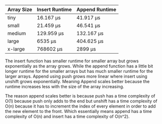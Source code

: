 | Array Size | Insert Runtime | Append Runtime |
| ---------- | -------------- | -------------- |
| tiny       | 16.167 μs      | 41.917 μs      |
| small      | 21.459 μs      | 46.541 μs      |
| medium     | 129.959 μs     | 132.167 μs     |
| large      | 6535 μs        | 404.625 μs     |
| x-large    | 768602 μs      | 2899 μs        |

The insert function has smaller runtime for smaller array but grows exponentially as the array grows. While the append function has a little bit longer runtime for the smaller arrays but has much smaller runtime for the larger arrays. Append using push grows more linear where insert using unshift grows exponentially. Meaning Append scales better because the runtime increases less with the size of the array increasing.

The reason append scales better is because push has a time complexity of O(1) because push only adds to the end but unshift has a time complexity of O(n) because it has to increment the index of every element in order to add the new element to the front. Which essentially means append has a time complexity of O(n) and insert has a time complexity of O(n^2).
